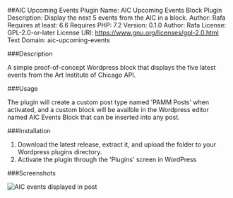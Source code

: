 ##AIC Upcoming Events
Plugin Name: AIC Upcoming Events Block Plugin
Description: Display the next 5 events from the AIC in a block.
Author: Rafa
Requires at least: 6.6
Requires PHP:      7.2
Version:           0.1.0
Author:            Rafa
License:           GPL-2.0-or-later
License URI:       https://www.gnu.org/licenses/gpl-2.0.html
Text Domain:       aic-upcoming-events

###Description

A simple proof-of-concept Wordpress block that displays the five latest events from the Art Institute of Chicago API.

###Usage

The plugin will create a custom post type named 'PAMM Posts' when activated, and a custom block will be availble in the Wordpress editor named AIC Events Block that can be inserted into any post.

###Installation

1. Download the latest release, extract it, and upload the folder to your Wordpress plugins directory.
1. Activate the plugin through the 'Plugins' screen in WordPress

###Screenshots

![AIC events displayed in post](./creenshot.png)